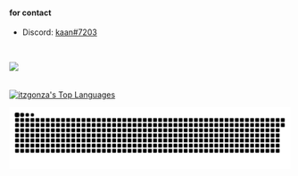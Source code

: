 <h4 align="left">for contact</h4>

- Discord: [kaan#7203](https://discord.com/users/391688185727418382)
<br/>

![](https://komarev.com/ghpvc/?username=itzgonza)

<br/><a href="https://github.com/itzgonza"><img alt="itzgonza's Top Languages" src="https://github-readme-stats.vercel.app/api/top-langs/?username=superblaubeere27&&theme=light&show_icons=true&count_private=true&layout=compact&langs_count=10&a&bg_color=1233214231240,18142214,5b6cb7&title_color=fff&text_color=fff" /></a><br/>

![Snake animation](https://github.com/Orlandoj77/Orlandoj77/blob/output/github-contribution-grid-snake.svg)
